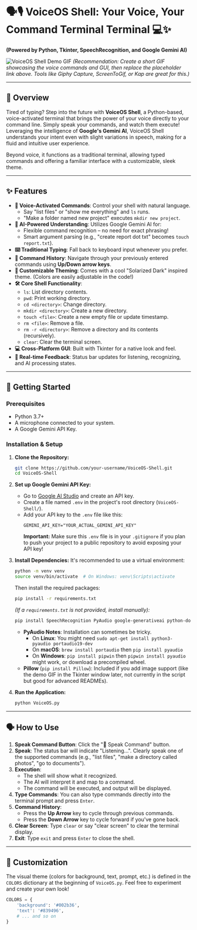 # 🗣️🎙️ VoiceOS Shell: Your Voice, Your Command  Terminal Terminal 💻✨

**(Powered by Python, Tkinter, SpeechRecognition, and Google Gemini AI)**

![VoiceOS Shell Demo GIF](https://i.imgur.com/YOUR_DEMO_GIF_HERE.gif) 
*(Recommendation: Create a short GIF showcasing the voice commands and GUI, then replace the placeholder link above. Tools like Giphy Capture, ScreenToGif, or Kap are great for this.)*

---

## 🚀 Overview

Tired of typing? Step into the future with **VoiceOS Shell**, a Python-based, voice-activated terminal that brings the power of your voice directly to your command line. Simply speak your commands, and watch them execute! Leveraging the intelligence of **Google's Gemini AI**, VoiceOS Shell understands your intent even with slight variations in speech, making for a fluid and intuitive user experience.

Beyond voice, it functions as a traditional terminal, allowing typed commands and offering a familiar interface with a customizable, sleek theme.

---

## ✨ Features

*   **🎤 Voice-Activated Commands**: Control your shell with natural language.
    *   Say "list files" or "show me everything" and `ls` runs.
    *   "Make a folder named new project" executes `mkdir new project`.
*   **🧠 AI-Powered Understanding**: Utilizes Google Gemini AI for:
    *   Flexible command recognition – no need for exact phrasing!
    *   Smart argument parsing (e.g., "create report dot txt" becomes `touch report.txt`).
*   **⌨️ Traditional Typing**: Fall back to keyboard input whenever you prefer.
*   **📜 Command History**: Navigate through your previously entered commands using **Up/Down arrow keys**.
*   **🎨 Customizable Theming**: Comes with a cool "Solarized Dark" inspired theme. (Colors are easily adjustable in the code!)
*   **🛠️ Core Shell Functionality**:
    *   `ls`: List directory contents.
    *   `pwd`: Print working directory.
    *   `cd <directory>`: Change directory.
    *   `mkdir <directory>`: Create a new directory.
    *   `touch <file>`: Create a new empty file or update timestamp.
    *   `rm <file>`: Remove a file.
    *   `rm -r <directory>`: Remove a directory and its contents (recursively).
    *   `clear`: Clear the terminal screen.
*   **💻 Cross-Platform GUI**: Built with Tkinter for a native look and feel.
*   **📢 Real-time Feedback**: Status bar updates for listening, recognizing, and AI processing states.

---

## 🔧 Getting Started

### Prerequisites

*   Python 3.7+
*   A microphone connected to your system.
*   A Google Gemini API Key.

### Installation & Setup

1.  **Clone the Repository:**
    ```bash
    git clone https://github.com/your-username/VoiceOS-Shell.git
    cd VoiceOS-Shell
    ```

2.  **Set up Google Gemini API Key:**
    *   Go to [Google AI Studio](https://aistudio.google.com/app/apikey) and create an API key.
    *   Create a file named `.env` in the project's root directory (`VoiceOS-Shell/`).
    *   Add your API key to the `.env` file like this:
        ```env
        GEMINI_API_KEY="YOUR_ACTUAL_GEMINI_API_KEY"
        ```
        **Important:** Make sure this `.env` file is in your `.gitignore` if you plan to push your project to a public repository to avoid exposing your API key!

3.  **Install Dependencies:**
    It's recommended to use a virtual environment:
    ```bash
    python -m venv venv
    source venv/bin/activate  # On Windows: venv\Scripts\activate
    ```
    Then install the required packages:
    ```bash
    pip install -r requirements.txt 
    ```
    *(If a `requirements.txt` is not provided, install manually):*
    ```bash
    pip install SpeechRecognition PyAudio google-generativeai python-dotenv Pillow
    ```
    *   **PyAudio Notes**: Installation can sometimes be tricky.
        *   On **Linux**: You might need `sudo apt-get install python3-pyaudio portaudio19-dev`
        *   On **macOS**: `brew install portaudio` then `pip install pyaudio`
        *   On **Windows**: `pip install pipwin` then `pipwin install pyaudio` might work, or download a precompiled wheel.
    *   **Pillow** (`pip install Pillow`): Included if you add image support (like the demo GIF in the Tkinter window later, not currently in the script but good for advanced READMEs).

4.  **Run the Application:**
    ```bash
    python VoiceOS.py
    ```

---

## 🗣️ How to Use

1.  **Speak Command Button**: Click the "🎤 Speak Command" button.
2.  **Speak**: The status bar will indicate "Listening...". Clearly speak one of the supported commands (e.g., "list files", "make a directory called photos", "go to documents").
3.  **Execution**:
    *   The shell will show what it recognized.
    *   The AI will interpret it and map to a command.
    *   The command will be executed, and output will be displayed.
4.  **Type Commands**: You can also type commands directly into the terminal prompt and press `Enter`.
5.  **Command History**:
    *   Press the **Up Arrow** key to cycle through previous commands.
    *   Press the **Down Arrow** key to cycle forward if you've gone back.
6.  **Clear Screen**: Type `clear` or say "clear screen" to clear the terminal display.
7.  **Exit**: Type `exit` and press `Enter` to close the shell.

---

## 🎨 Customization

The visual theme (colors for background, text, prompt, etc.) is defined in the `COLORS` dictionary at the beginning of `VoiceOS.py`. Feel free to experiment and create your own look!

```python
COLORS = {
    'background': '#002b36',
    'text': '#839496',
    # ... and so on
}